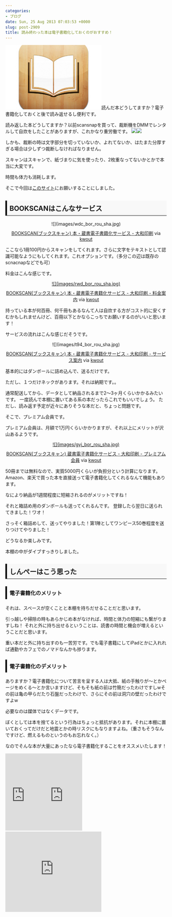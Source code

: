 ```yaml
---
categories:
- ブログ
date: Sun, 25 Aug 2013 07:03:53 +0000
slug: post-2909
title: 読み終わった本は電子書籍化しておくのがおすすめ！
---
```


![](images/f4048a48f059ad9a13b7cce7da8558e9.jpg)読んだ本どうしてますか？電子書籍化しておくと後で読み返せるし便利です。<!--more-->
&nbsp;
&nbsp;
&nbsp;
&nbsp;
&nbsp;


読み返した本どうしてますか？以前scansnapを買って、裁断機をDMMでレンタルして自炊をしたことがありますが、これかなり重労働です。
<a href="http://www.amazon.co.jp/gp/product/B00A5YE7C8/ref=as_li_ss_il?ie=UTF8&amp;camp=247&amp;creative=7399&amp;creativeASIN=B00A5YE7C8&amp;linkCode=as2&amp;tag=warawareotoko-22">![](images/q?_encoding=UTF8&amp;ASIN=B00A5YE7C8&amp;Format=_SL160_&amp;ID=AsinImage&amp;MarketPlace=JP&amp;ServiceVersion=20070822&amp;WS=1&amp;tag=warawareotoko-22)</a>![](images/ir?t=warawareotoko-22&amp;l=as2&amp;o=9&amp;a=B00A5YE7C8)

しかも、裁断の時は文字部分を切っていないか、よれてないか、はたまた分厚すぎる場合は少しずつ裁断しなければなりません。

スキャンはスキャンで、紙づまりに気を使ったり、2枚重なってないかとかで本当に大変です。

時間も体力も消耗します。

そこで今回は<a href="http://www.bookscan.co.jp">このサイト</a>にお願いすることにしました。

<h2><div style="padding: 8px 8px; border-color: #000000; border-width: 0 0 1px 5px; border-style: solid; background: #F8F8F8;"><b>BOOKSCANはこんなサービス</b></div></h2>

<div class="kwout" style="text-align: center;">![](images/wdc_bor_rou_sha.jpg)
<map id="map_98vurwdc" name="map_98vurwdc"> <area alt="" coords="41,2,115,13" shape="rect" href="http://www.bookscan.co.jp/" /> <area alt="" coords="282,2,314,11" shape="rect" href="http://www.bookscan.co.jp/" /> <area alt="" coords="322,2,375,11" shape="rect" href="http://www.bookscan.co.jp/service.php" /> <area alt="" coords="383,2,408,11" shape="rect" href="http://www.bookscan.co.jp/price.php" /> <area alt="" coords="417,2,449,11" shape="rect" href="http://www.bookscan.co.jp/payment.php" /> <area alt="" coords="457,2,496,11" shape="rect" href="https://system.bookscan.co.jp/join.php" /> <area alt="" coords="504,2,550,11" shape="rect" href="https://system.bookscan.co.jp/mypage.php" /></map>
<p style="margin-top: 10px; text-align: center;"><a href="http://www.bookscan.co.jp/">BOOKSCAN(ブックスキャン) 本・蔵書電子書籍化サービス - 大和印刷</a> via <a href="http://kwout.com/quote/98vurwdc">kwout</a></p>

</div>
ここなら1冊100円からスキャンをしてくれます。さらに文字をテキストとして認識可能なようにもしてくれます。これオプションです。（多分この辺は既存のscnacnapなどでも可）

料金はこんな感じです。
<div class="kwout" style="text-align: center;"><a href="http://www.bookscan.co.jp/price.php">![](images/rwd_bor_rou_sha.jpg)</a>
<p style="margin-top: 10px; text-align: center;"><a href="http://www.bookscan.co.jp/price.php">BOOKSCAN(ブックスキャン) 本・蔵書電子書籍化サービス - 大和印刷 - 料金案内</a> via <a href="http://kwout.com/quote/u3a3hrwd">kwout</a></p>

</div>
持っている本が何百冊、何千冊もあるなんて人は自炊する方がコスト的に安くすむかもしれませんけど、百冊以下とかならこっちでお願いするのがいいと思います！

サービスの流れはこんな感じだそうです。
<div class="kwout" style="text-align: center;">![](images/t94_bor_rou_sha.jpg)
<map id="map_ckbe6t94" name="map_ckbe6t94"> <area alt="" coords="439,444,481,455" shape="rect" href="http://www.bookscan.co.jp/price.php" /> <area alt="" coords="157,395,298,406" shape="rect" href="http://www.bookscan.co.jp/payment.php" /> <area alt="" coords="174,382,205,393" shape="rect" href="https://system.bookscan.co.jp/join.php" /> <area alt="" coords="375,382,414,393" shape="rect" href="http://www.bookscan.co.jp/order.php" /> <area alt="" coords="258,432,354,443" shape="rect" href="http://www.bookscan.co.jp/images/flow_status.jpg" /></map>
<p style="margin-top: 10px; text-align: center;"><a href="http://www.bookscan.co.jp/service.php">BOOKSCAN(ブックスキャン) 本・蔵書電子書籍化サービス - 大和印刷 - サービス案内</a> via <a href="http://kwout.com/quote/ckbe6t94">kwout</a></p>

</div>
基本的にはダンボールに詰め込んで、送るだけです。

ただし、１つだけネックがあります。それは納期です。。

通常配送してから、データとして納品されるまで2〜3ヶ月くらいかかるみたいです。
一度読んで本棚に置いてある系の本だったらこれでもいいでしょう。
ただし、読み返す予定が近々にありそうな本だと、ちょっと問題です。

そこで、プレミアム会員です。

プレミアム会員は、月額で1万円くらいかかりますが、それ以上にメリットが沢山あるようです。
<div class="kwout" style="text-align: center;"><a href="https://system.bookscan.co.jp/premium_paypal_on.php">![](images/gyj_bor_rou_sha.jpg)</a>
<p style="margin-top: 10px; text-align: center;"><a href="https://system.bookscan.co.jp/premium_paypal_on.php">BOOKSCAN(ブックスキャン) 蔵書電子書籍化サービス - 大和印刷 - プレミアム会員</a> via <a href="http://kwout.com/quote/mewk7gyj">kwout</a></p>

</div>
50冊までは無料なので、実質5000円くらいが負担分という計算になります。
Amazon、楽天で買った本を直接送って電子書籍化してくれるなんて機能もあります。

なにより納品が1週間程度に短縮されるのがメリットですね！

それと箱詰め用のダンボールも送ってくれるんです。
登録したら翌日に送られてきました！ワオ！

さっそく箱詰めして、送ってやりました！第1陣としてワンピース50巻程度を送りつけてやりました！

どうなるか楽しみです。

本棚の中がダイブすっきりしました。

<h2><div style="padding: 8px 8px; border-color: #000000; border-width: 0 0 1px 5px; border-style: solid; background: #F8F8F8;"><b>しんぺーはこう思った</b></div></h2>

<h3><div style="padding: 8px 8px; border-color: #000000; border-width: 0 0 0px 5px; border-style: solid;"><b>電子書籍化のメリット</b></div></h3>
それは、スペースが空くことと本棚を持ちだせることだと思います。

引っ越しや掃除の時もあらかじめ本がなければ、時間と体力の短縮にも繋がりますしね！
それと外に持ち出せるということは、読書の時間と機会が増えるということだと思います。

重い本だと外に持ち出すのも一苦労です。でも電子書籍にしてiPadとかに入れれば通勤やカフェでのノマドなんかも捗ります。


<h3><div style="padding: 8px 8px; border-color: #000000; border-width: 0 0 0px 5px; border-style: solid;"><b>電子書籍化のデメリット</b></div></h3>
ありますか？電子書籍化について苦言を呈する人は大抵、紙の手触りが〜とかページをめくる〜とか言いますけど、そもそも紙の前は竹簡だったわけですしwその前は亀の甲らだたり石盤だったわけで、さらにその前は洞穴の壁だったわけですよw

必要なのは媒体ではなくデータです。

ぼくとしては本を捨てるという行為はちょっと抵抗があります。それに本棚に置いておくってだけだと地震とかの時リスクにもなりますよね。（重さもそうなんですけど、燃えるものというのもお忘れなく。）

なのでそんな本が大量にあったなら電子書籍化することをオススメいたします！

<iframe style="width: 120px; height: 240px;" src="http://rcm-fe.amazon-adsystem.com/e/cm?lt1=_blank&amp;bc1=000000&amp;IS2=1&amp;bg1=FFFFFF&amp;fc1=000000&amp;lc1=0000FF&amp;t=warawareotoko-22&amp;o=9&amp;p=8&amp;l=as4&amp;m=amazon&amp;f=ifr&amp;ref=ss_til&amp;asins=B00A5YE7C8" height="240" width="320" frameborder="0" marginwidth="0" marginheight="0" scrolling="no"></iframe><iframe style="width: 120px; height: 240px;" src="http://rcm-fe.amazon-adsystem.com/e/cm?lt1=_blank&amp;bc1=000000&amp;IS2=1&amp;bg1=FFFFFF&amp;fc1=000000&amp;lc1=0000FF&amp;t=warawareotoko-22&amp;o=9&amp;p=8&amp;l=as4&amp;m=amazon&amp;f=ifr&amp;ref=ss_til&amp;asins=B00A378TNU" height="240" width="320" frameborder="0" marginwidth="0" marginheight="0" scrolling="no"></iframe>

<iframe src="http://ad.jp.ap.valuecommerce.com/servlet/htmlbanner?sid=3041033&amp;pid=882156320" height="250" width="300" frameborder="0" marginwidth="0" marginheight="0" scrolling="no"></iframe>